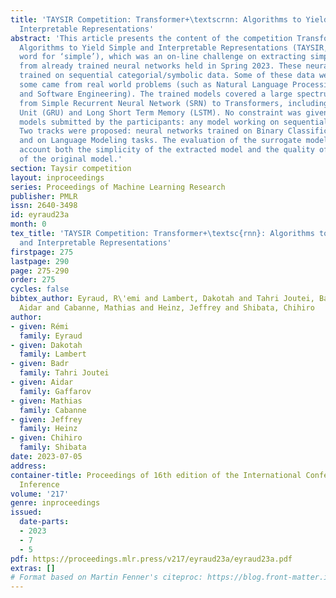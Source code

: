 ```yaml
---
title: 'TAYSIR Competition: Transformer+\textscrnn: Algorithms to Yield Simple and
  Interpretable Representations'
abstract: 'This article presents the content of the competition Transformers+\textsc{rnn}:
  Algorithms to Yield Simple and Interpretable Representations (TAYSIR, the Arabic
  word for ‘simple’), which was an on-line challenge on extracting simpler models
  from already trained neural networks held in Spring 2023. These neural nets were
  trained on sequential categorial/symbolic data. Some of these data were artificial,
  some came from real world problems (such as Natural Language Processing, Bioinformatics,
  and Software Engineering). The trained models covered a large spectrum of architectures,
  from Simple Recurrent Neural Network (SRN) to Transformers, including Gated Recurrent
  Unit (GRU) and Long Short Term Memory (LSTM). No constraint was given on the surrogate
  models submitted by the participants: any model working on sequential data was accepted.
  Two tracks were proposed: neural networks trained on Binary Classification tasks,
  and on Language Modeling tasks. The evaluation of the surrogate models took into
  account both the simplicity of the extracted model and the quality of the approximation
  of the original model.'
section: Taysir competition
layout: inproceedings
series: Proceedings of Machine Learning Research
publisher: PMLR
issn: 2640-3498
id: eyraud23a
month: 0
tex_title: 'TAYSIR Competition: Transformer+\textsc{rnn}: Algorithms to Yield Simple
  and Interpretable Representations'
firstpage: 275
lastpage: 290
page: 275-290
order: 275
cycles: false
bibtex_author: Eyraud, R\'emi and Lambert, Dakotah and Tahri Joutei, Badr and Gaffarov,
  Aidar and Cabanne, Mathias and Heinz, Jeffrey and Shibata, Chihiro
author:
- given: Rémi
  family: Eyraud
- given: Dakotah
  family: Lambert
- given: Badr
  family: Tahri Joutei
- given: Aidar
  family: Gaffarov
- given: Mathias
  family: Cabanne
- given: Jeffrey
  family: Heinz
- given: Chihiro
  family: Shibata
date: 2023-07-05
address:
container-title: Proceedings of 16th edition of the International Conference on Grammatical
  Inference
volume: '217'
genre: inproceedings
issued:
  date-parts:
  - 2023
  - 7
  - 5
pdf: https://proceedings.mlr.press/v217/eyraud23a/eyraud23a.pdf
extras: []
# Format based on Martin Fenner's citeproc: https://blog.front-matter.io/posts/citeproc-yaml-for-bibliographies/
---
```

